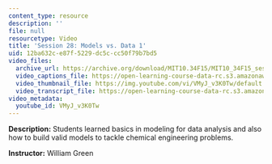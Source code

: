 ```yaml
---
content_type: resource
description: ''
file: null
resourcetype: Video
title: 'Session 28: Models vs. Data 1'
uid: 12ba632c-e87f-5229-dc5c-cc50f79b7bd5
video_files:
  archive_url: https://archive.org/download/MIT10.34F15/MIT10_34F15_ses28_300k.mp4
  video_captions_file: https://open-learning-course-data-rc.s3.amazonaws.com/10-34-numerical-methods-applied-to-chemical-engineering-fall-2015/a528e848819a575b83aa67a6bfc2f804_VMyJ_v3K0Tw.vtt
  video_thumbnail_file: https://img.youtube.com/vi/VMyJ_v3K0Tw/default.jpg
  video_transcript_file: https://open-learning-course-data-rc.s3.amazonaws.com/10-34-numerical-methods-applied-to-chemical-engineering-fall-2015/57d28c775498c0cc6ff37e2aa58e32b4_VMyJ_v3K0Tw.pdf
video_metadata:
  youtube_id: VMyJ_v3K0Tw
---
```


**Description:** Students learned basics in modeling for data analysis and also how to build valid models to tackle chemical engineering problems.

**Instructor:** William Green